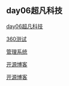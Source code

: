 ## day06超凡科技
<a href="https://leihuangjia.github.io/day06超凡科技/html/超凡科技.html">day06超凡科技</a>

<a href="https://leihuangjia.github.io/day08/html/360.html">360测试</a>

<a href="https://leihuangjia.github.io/day10/html/%E7%AE%A1%E7%90%86%E7%B3%BB%E7%BB%9F.html">管理系统</a>

<a href="https://leihuangjia.github.io/day14/html/%E5%BC%80%E6%BA%90%E5%8D%9A%E5%AE%A2.html">开源博客</a>

<a href="https://leihuangjia.github.io/%E6%90%9C%E7%9F%B3%E7%BD%91/html/%E6%90%9C%E7%9F%B3%E7%BD%91.html">开源博客</a>

